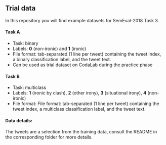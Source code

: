 ## Trial data ##

In this repository you will find example datasets for SemEval-2018 Task 3.

#### Task A ####
* Task: binary
* Labels: **0** (non-ironic) and **1** (ironic)
* File format: tab-separated (1 line per tweet) containing the tweet index, a binary classification label, and the tweet text.
* Can be used as trial dataset on CodaLab during the practice phase

#### Task B ####
* Task: multiclass
* Labels: **1** (ironic by clash), **2** (other irony), **3** (situational irony), **4** (non-ironic)
* File format: File format: tab-separated (1 line per tweet) containing the tweet index, a multiclass classification label, and the tweet text.


#### Data details: ####
The tweets are a selection from the training data, consult the README in the corresponding folder for more details.